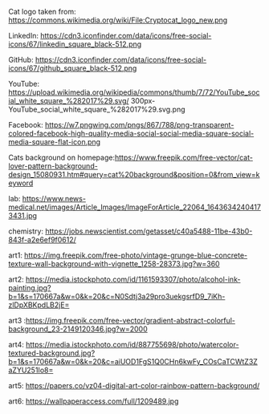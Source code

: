 Cat logo taken from: https://commons.wikimedia.org/wiki/File:Cryptocat_logo_new.png

LinkedIn: https://cdn3.iconfinder.com/data/icons/free-social-icons/67/linkedin_square_black-512.png

GitHub: https://cdn3.iconfinder.com/data/icons/free-social-icons/67/github_square_black-512.png

YouTube: https://upload.wikimedia.org/wikipedia/commons/thumb/7/72/YouTube_social_white_square_%282017%29.svg/
300px-YouTube_social_white_square_%282017%29.svg.png

Facebook: https://w7.pngwing.com/pngs/867/788/png-transparent-colored-facebook-high-quality-media-social-social-media-square-social-media-square-flat-icon.png

Cats background on homepage:https://www.freepik.com/free-vector/cat-lover-pattern-background-design_15080931.htm#query=cat%20background&position=0&from_view=keyword

lab: https://www.news-medical.net/images/Article_Images/ImageForArticle_22064_16436342404173431.jpg

chemistry: https://jobs.newscientist.com/getasset/c40a5488-11be-43b0-843f-a2e6ef9f0612/

art1: https://img.freepik.com/free-photo/vintage-grunge-blue-concrete-texture-wall-background-with-vignette_1258-28373.jpg?w=360

art2: https://media.istockphoto.com/id/1161593307/photo/alcohol-ink-painting.jpg?b=1&s=170667a&w=0&k=20&c=N0Sdtj3a29pro3uekgsrfD9_7iKh-zlDpXBKpdLB2jE=

art3 :https://img.freepik.com/free-vector/gradient-abstract-colorful-background_23-2149120346.jpg?w=2000

art4: https://media.istockphoto.com/id/887755698/photo/watercolor-textured-background.jpg?b=1&s=170667a&w=0&k=20&c=aiUOD1FgS1Q0CHn6kwFy_COsCaTCWtZ3ZaZYU251Io8=

art5: https://papers.co/vz04-digital-art-color-rainbow-pattern-background/

art6: https://wallpaperaccess.com/full/1209489.jpg